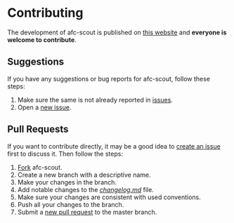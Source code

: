 # Contributing

The development of afc-scout is published on [this website](https://github.com/dominiksalvet/afc-scout) and **everyone is welcome to contribute**.

## Suggestions

If you have any suggestions or bug reports for afc-scout, follow these steps:

1. Make sure the same is not already reported in [issues](https://github.com/dominiksalvet/afc-scout/issues).
2. Open a [new issue](https://github.com/dominiksalvet/afc-scout/issues/new/choose).

## Pull Requests

If you want to contribute directly, it may be a good idea to [create an issue](https://github.com/dominiksalvet/afc-scout/issues/new/choose) first to discuss it. Then follow the steps:

1. [Fork](https://github.com/dominiksalvet/afc-scout/fork) afc-scout.
2. Create a new branch with a descriptive name.
3. Make your changes in the branch.
4. Add notable changes to the [*changelog.md*](changelog.md) file.
5. Make sure your changes are consistent with used conventions.
6. Push all your changes to the branch.
7. Submit a [new pull request](https://github.com/dominiksalvet/afc-scout/pulls) to the master branch.
